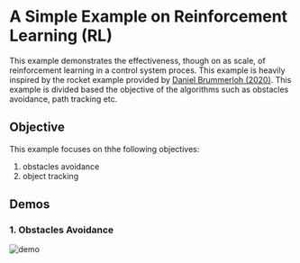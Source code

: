 # A Simple Example on Reinforcement Learning (RL)

This example demonstrates the effectiveness, though on as scale, of reinforcement learning in a control system proces. This example is heavily inspired by the rocket example provided by [Daniel Brummerloh (2020)](https://towardsdatascience.com/ultimate-guide-for-reinforced-learning-part-1-creating-a-game-956f1f2b0a91). This example is divided based the objective of the algorithms such as obstacles avoidance, path tracking etc.

## Objective

This example focuses on thhe following objectives:

1. obstacles avoidance
2. object tracking

## Demos

### 1. Obstacles Avoidance

![demo](https://user-images.githubusercontent.com/51869912/121030198-3aeccb00-c7e4-11eb-9684-cd6535d02638.gif)
